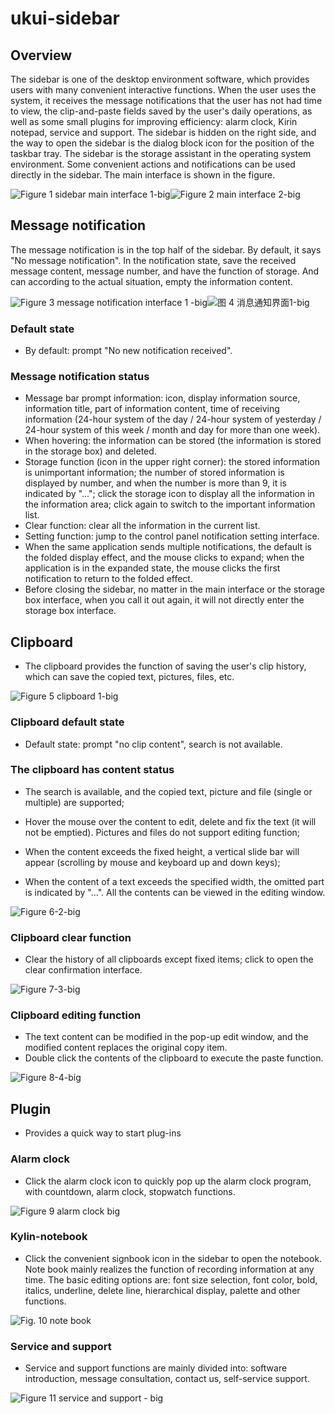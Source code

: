 # ukui-sidebar
## Overview
The sidebar is one of the desktop environment software, which provides users with many convenient interactive functions. When the user uses the system, it receives the message notifications that the user has not had time to view, the clip-and-paste fields saved by the user's daily operations, as well as some small plugins for improving efficiency: alarm clock, Kirin notepad, service and support. The sidebar is hidden on the right side, and the way to open the sidebar is the dialog block icon for the position of the taskbar tray. The sidebar is the storage assistant in the operating system environment. Some convenient actions and notifications can be used directly in the sidebar. The main interface is shown in the figure.

 <img src="image/sidebar1.png" alt="Figure 1 sidebar main interface 1-big"  /><img src="image/sidebar2.png" alt=" Figure 2 main interface 2-big "  /><br>

## Message notification
The message notification is in the top half of the sidebar. By default, it says "No message notification". In the notification state, save the received message content, message number, and have the function of storage. And can according to the actual situation, empty the information content.

<img src="image/mess1.png" alt=" Figure 3 message notification interface 1 -big"  /><img src="image/mess2.png" alt="图 4 消息通知界面1-big"  />

### Default state
- By default: prompt "No new notification received".


### Message notification status
-  Message bar prompt information: icon, display information source, information  title, part of information content, time of receiving information  (24-hour system of the day / 24-hour system of yesterday / 24-hour  system of this week / month and day for more than one week). 
- When hovering: the information can be stored (the information is stored in the storage box) and deleted.
-  Storage function (icon in the upper right corner): the stored information is  unimportant information; the number of stored information is displayed  by number, and when the number is more than 9, it is indicated by "..."; click the storage icon to display all the information in the  information area; click again to switch to the important information  list. 
-  Clear function: clear all the information in the current list. 
- Setting function: jump to the control panel notification setting interface.
- When the same application sends multiple notifications, the default is the folded  display effect, and the mouse clicks to expand; when the application is  in the expanded state, the mouse clicks the first notification to return to the folded effect.
- Before closing the sidebar, no matter in the main interface or the storage box interface, when you call it out again, it will not directly enter the storage box interface.


##  Clipboard 
-  The clipboard provides the function of saving the user's clip history, which can save the copied text, pictures, files, etc. 

<img src="image/clipboard.png" alt=" Figure 5 clipboard 1-big"  />

###  Clipboard default state 
-  Default state: prompt "no clip content", search is not available. 

###  The clipboard has content status 
-  The search is available, and the copied text, picture and file (single or multiple) are supported; 

-  Hover the mouse over the content to edit, delete and fix the text (it will  not be emptied). Pictures and files do not support editing function; 

-  When the content exceeds the fixed height, a vertical slide bar will appear (scrolling by mouse and keyboard up and down keys); 

-  When the content of a text exceeds the specified width, the omitted part is indicated by "...". All the contents can be viewed in the editing window.

  <img src="image/clipboard1.png" alt="Figure 6-2-big"  />

###  Clipboard clear function 
-  Clear the history of all clipboards except fixed items; click to open the clear confirmation interface. 


![Figure 7-3-big](image/clipboard2.png)

###  Clipboard editing function 
-  The text content can be modified in the pop-up edit window, and the modified content replaces the original copy item.
-  Double click the contents of the clipboard to execute the paste function. 

![ Figure 8-4-big ](image/clipboard3.png)



##  Plugin 
-  Provides a quick way to start plug-ins


###  Alarm clock 
-  Click the alarm clock icon to quickly pop up the alarm clock program, with countdown, alarm clock, stopwatch functions. 


![Figure 9 alarm clock big](image/clock.png)

### Kylin-notebook
-  Click the convenient signbook icon in the sidebar to open the notebook. Note book mainly realizes the function of recording information at any time. The basic editing options are: font size selection, font color, bold,  italics, underline, delete line, hierarchical display, palette and other functions. 


![Fig. 10 note book](image/notebook.png)

###  Service and support 

-  Service and support functions are mainly divided into: software introduction,  message consultation, contact us, self-service support. 


![Figure 11 service and support - big](image/help.png)

